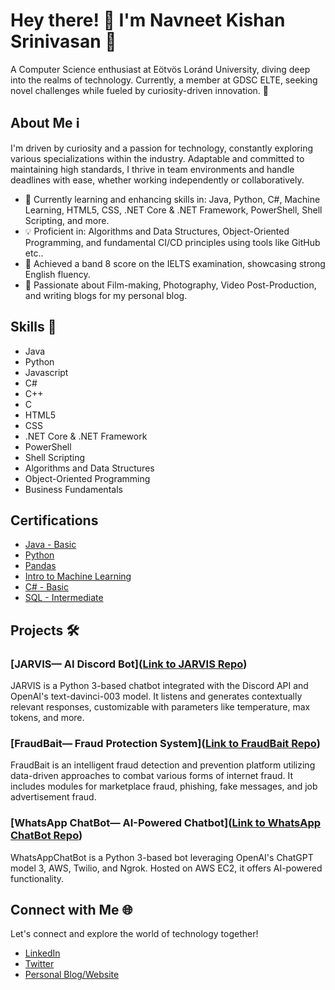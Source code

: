 # Hey there! 👋 I'm Navneet Kishan Srinivasan 🌟

A Computer Science enthusiast at Eötvös Loránd University, diving deep into the realms of technology. Currently, a member at GDSC ELTE, seeking novel challenges while fueled by curiosity-driven innovation. 🚀

## About Me ℹ️

I'm driven by curiosity and a passion for technology, constantly exploring various specializations within the industry. Adaptable and committed to maintaining high standards, I thrive in team environments and handle deadlines with ease, whether working independently or collaboratively.

- 🌱 Currently learning and enhancing skills in: Java, Python, C#, Machine Learning, HTML5, CSS, .NET Core & .NET Framework, PowerShell, Shell Scripting, and more.
- 💡 Proficient in: Algorithms and Data Structures, Object-Oriented Programming, and fundamental CI/CD principles using tools like GitHub etc..
- 🌟 Achieved a band 8 score on the IELTS examination, showcasing strong English fluency.
- 🎥 Passionate about Film-making, Photography, Video Post-Production, and writing blogs for my personal blog.

## Skills 🚀

- Java
- Python
- Javascript
- C#
- C++
- C
- HTML5
- CSS
- .NET Core & .NET Framework
- PowerShell
- Shell Scripting
- Algorithms and Data Structures
- Object-Oriented Programming
- Business Fundamentals
## Certifications

- [Java - Basic](https://github.com/NavneetKishanS/Certifications/blob/main/java_basic%20certificate_Navneet%20Kishan%20Srinivasan.pdf)
- [Python](https://github.com/NavneetKishanS/Certifications/blob/main/Navneet%20Kishan%20Srinivasan%20-%20Python.png)
- [Pandas](https://github.com/NavneetKishanS/Certifications/blob/main/Navneet%20Kishan%20Srinivasan%20-%20Pandas.png)
- [Intro to Machine Learning](https://github.com/NavneetKishanS/Certifications/blob/main/Navneet%20Kishan%20Srinivasan%20-%20Intro%20to%20Machine%20Learning.png)
- [C# - Basic](https://github.com/NavneetKishanS/Certifications/blob/main/C%23(basic)%20Certificate_Navneet%20Kishan%20Srinivasan.pdf)
- [SQL - Intermediate](https://github.com/NavneetKishanS/Certifications/blob/main/sql_intermediate%20certificate_Navneet%20Kishan%20Srinivasan.pdf)

## Projects 🛠️

### [JARVIS— AI Discord Bot]([Link to JARVIS Repo](https://github.com/NavneetKishanS/JARVIS_DiscordBot))

JARVIS is a Python 3-based chatbot integrated with the Discord API and OpenAI's text-davinci-003 model. It listens and generates contextually relevant responses, customizable with parameters like temperature, max tokens, and more.

### [FraudBait— Fraud Protection System]([Link to FraudBait Repo](https://github.com/NavneetKishanS/FraudBait_FraudProtectionProgram))

FraudBait is an intelligent fraud detection and prevention platform utilizing data-driven approaches to combat various forms of internet fraud. It includes modules for marketplace fraud, phishing, fake messages, and job advertisement fraud.

### [WhatsApp ChatBot— AI-Powered Chatbot]([Link to WhatsApp ChatBot Repo](https://github.com/NavneetKishanS/WhatsAppChatBot))

WhatsAppChatBot is a Python 3-based bot leveraging OpenAI's ChatGPT model 3, AWS, Twilio, and Ngrok. Hosted on AWS EC2, it offers AI-powered functionality.

## Connect with Me 🌐

Let's connect and explore the world of technology together!

- [LinkedIn](https://www.linkedin.com/in/navneet-kishan-s)
- [Twitter](https://twitter.com/yourtwitterhandle)
- [Personal Blog/Website](https://www.yourwebsite.com)

<!-- Feel free to add more sections or customize as needed -->
